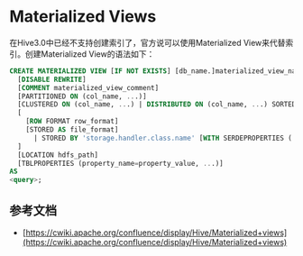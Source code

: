 # Materialized Views

在Hive3.0中已经不支持创建索引了，官方说可以使用Materialized View来代替索引。创建Materialized View的语法如下：

```sql
CREATE MATERIALIZED VIEW [IF NOT EXISTS] [db_name.]materialized_view_name
  [DISABLE REWRITE]
  [COMMENT materialized_view_comment]
  [PARTITIONED ON (col_name, ...)]
  [CLUSTERED ON (col_name, ...) | DISTRIBUTED ON (col_name, ...) SORTED ON (col_name, ...)]
  [
    [ROW FORMAT row_format]
    [STORED AS file_format]
      | STORED BY 'storage.handler.class.name' [WITH SERDEPROPERTIES (...)]
  ]
  [LOCATION hdfs_path]
  [TBLPROPERTIES (property_name=property_value, ...)]
AS
<query>;
```





## 参考文档

* [https://cwiki.apache.org/confluence/display/Hive/Materialized+views](https://cwiki.apache.org/confluence/display/Hive/Materialized+views)
